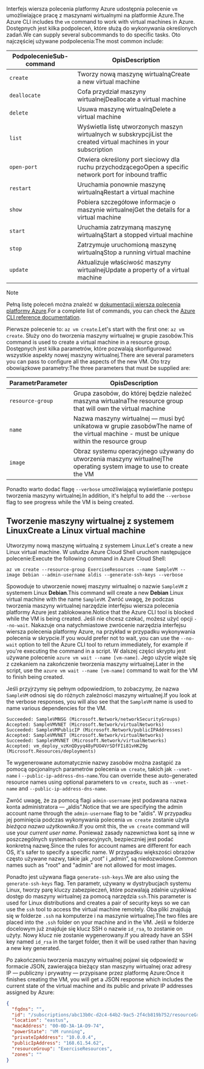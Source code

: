<span data-ttu-id="e8845-101">Interfejs wiersza polecenia platformy Azure udostępnia polecenie `vm` umożliwiające pracę z maszynami wirtualnymi na platformie Azure.</span><span class="sxs-lookup"><span data-stu-id="e8845-101">The Azure CLI includes the `vm` command to work with virtual machines in Azure.</span></span> <span data-ttu-id="e8845-102">Dostępnych jest kilka podpoleceń, które służą do wykonywania określonych zadań.</span><span class="sxs-lookup"><span data-stu-id="e8845-102">We can supply several subcommands to do specific tasks.</span></span> <span data-ttu-id="e8845-103">Oto najczęściej używane podpolecenia:</span><span class="sxs-lookup"><span data-stu-id="e8845-103">The most common include:</span></span>

| <span data-ttu-id="e8845-104">Podpolecenie</span><span class="sxs-lookup"><span data-stu-id="e8845-104">Sub-command</span></span> | <span data-ttu-id="e8845-105">Opis</span><span class="sxs-lookup"><span data-stu-id="e8845-105">Description</span></span> |
|-------------|-------------|
| `create`    | <span data-ttu-id="e8845-106">Tworzy nową maszynę wirtualną</span><span class="sxs-lookup"><span data-stu-id="e8845-106">Create a new virtual machine</span></span> |
| `deallocate` | <span data-ttu-id="e8845-107">Cofa przydział maszyny wirtualnej</span><span class="sxs-lookup"><span data-stu-id="e8845-107">Deallocate a virtual machine</span></span> |
| `delete` | <span data-ttu-id="e8845-108">Usuwa maszynę wirtualną</span><span class="sxs-lookup"><span data-stu-id="e8845-108">Delete a virtual machine</span></span> |
| `list` | <span data-ttu-id="e8845-109">Wyświetla listę utworzonych maszyn wirtualnych w subskrypcji</span><span class="sxs-lookup"><span data-stu-id="e8845-109">List the created virtual machines in your subscription</span></span> |
| `open-port` | <span data-ttu-id="e8845-110">Otwiera określony port sieciowy dla ruchu przychodzącego</span><span class="sxs-lookup"><span data-stu-id="e8845-110">Open a specific network port for inbound traffic</span></span> |
| `restart` | <span data-ttu-id="e8845-111">Uruchamia ponownie maszynę wirtualną</span><span class="sxs-lookup"><span data-stu-id="e8845-111">Restart a virtual machine</span></span> |
| `show` | <span data-ttu-id="e8845-112">Pobiera szczegółowe informacje o maszynie wirtualnej</span><span class="sxs-lookup"><span data-stu-id="e8845-112">Get the details for a virtual machine</span></span> |
| `start` | <span data-ttu-id="e8845-113">Uruchamia zatrzymaną maszynę wirtualną</span><span class="sxs-lookup"><span data-stu-id="e8845-113">Start a stopped virtual machine</span></span> |
| `stop` | <span data-ttu-id="e8845-114">Zatrzymuje uruchomioną maszynę wirtualną</span><span class="sxs-lookup"><span data-stu-id="e8845-114">Stop a running virtual machine</span></span> |
| `update` | <span data-ttu-id="e8845-115">Aktualizuje właściwość maszyny wirtualnej</span><span class="sxs-lookup"><span data-stu-id="e8845-115">Update a property of a virtual machine</span></span> |

> [!NOTE]
> <span data-ttu-id="e8845-116">Pełną listę poleceń można znaleźć w [dokumentacji wiersza polecenia platformy Azure](https://docs.microsoft.com/cli/azure/reference-index?view=azure-cli-latest).</span><span class="sxs-lookup"><span data-stu-id="e8845-116">For a complete list of commands, you can check the [Azure CLI reference documentation](https://docs.microsoft.com/cli/azure/reference-index?view=azure-cli-latest).</span></span>

<span data-ttu-id="e8845-117">Pierwsze polecenie to: `az vm create`.</span><span class="sxs-lookup"><span data-stu-id="e8845-117">Let's start with the first one: `az vm create`.</span></span> <span data-ttu-id="e8845-118">Służy ono do tworzenia maszyny wirtualnej w grupie zasobów.</span><span class="sxs-lookup"><span data-stu-id="e8845-118">This command is used to create a virtual machine in a resource group.</span></span> <span data-ttu-id="e8845-119">Dostępnych jest kilka parametrów, które pozwalają skonfigurować wszystkie aspekty nowej maszyny wirtualnej.</span><span class="sxs-lookup"><span data-stu-id="e8845-119">There are several parameters you can pass to configure all the aspects of the new VM.</span></span> <span data-ttu-id="e8845-120">Oto trzy obowiązkowe parametry:</span><span class="sxs-lookup"><span data-stu-id="e8845-120">The three parameters that must be supplied are:</span></span>

| <span data-ttu-id="e8845-121">Parametr</span><span class="sxs-lookup"><span data-stu-id="e8845-121">Parameter</span></span> | <span data-ttu-id="e8845-122">Opis</span><span class="sxs-lookup"><span data-stu-id="e8845-122">Description</span></span> |
|-----------|-------------|
| `resource-group` | <span data-ttu-id="e8845-123">Grupa zasobów, do której będzie należeć maszyna wirtualna</span><span class="sxs-lookup"><span data-stu-id="e8845-123">The resource group that will own the virtual machine</span></span> |
| `name` | <span data-ttu-id="e8845-124">Nazwa maszyny wirtualnej — musi być unikatowa w grupie zasobów</span><span class="sxs-lookup"><span data-stu-id="e8845-124">The name of the virtual machine - must be unique within the resource group</span></span> |
| `image` | <span data-ttu-id="e8845-125">Obraz systemu operacyjnego używany do utworzenia maszyny wirtualnej</span><span class="sxs-lookup"><span data-stu-id="e8845-125">The operating system image to use to create the VM</span></span> |

<span data-ttu-id="e8845-126">Ponadto warto dodać flagę `--verbose` umożliwiającą wyświetlanie postępu tworzenia maszyny wirtualnej.</span><span class="sxs-lookup"><span data-stu-id="e8845-126">In addition, it's helpful to add the `--verbose` flag to see progress while the VM is being created.</span></span> 

## <a name="create-a-linux-virtual-machine"></a><span data-ttu-id="e8845-127">Tworzenie maszyny wirtualnej z systemem Linux</span><span class="sxs-lookup"><span data-stu-id="e8845-127">Create a Linux virtual machine</span></span>

<span data-ttu-id="e8845-128">Utworzymy nową maszynę wirtualną z systemem Linux.</span><span class="sxs-lookup"><span data-stu-id="e8845-128">Let's create a new Linux virtual machine.</span></span> <span data-ttu-id="e8845-129">W usłudze Azure Cloud Shell uruchom następujące polecenie:</span><span class="sxs-lookup"><span data-stu-id="e8845-129">Execute the following command in Azure Cloud Shell:</span></span>

```azurecli
az vm create --resource-group ExerciseResources --name SampleVM --image Debian --admin-username aldis --generate-ssh-keys --verbose 
```

<span data-ttu-id="e8845-130">Spowoduje to utworzenie nowej maszyny wirtualnej o nazwie `SampleVM` z systemem Linux **Debian**.</span><span class="sxs-lookup"><span data-stu-id="e8845-130">This command will create a new **Debian** Linux virtual machine with the name `SampleVM`.</span></span> <span data-ttu-id="e8845-131">Zwróć uwagę, że podczas tworzenia maszyny wirtualnej narzędzie interfejsu wiersza polecenia platformy Azure jest zablokowane.</span><span class="sxs-lookup"><span data-stu-id="e8845-131">Notice that the Azure CLI tool is blocked while the VM is being created.</span></span> <span data-ttu-id="e8845-132">Jeśli nie chcesz czekać, możesz użyć opcji `--no-wait`. Nakazuje ona natychmiastowe zwrócenie narzędzia interfejsu wiersza polecenia platformy Azure, na przykład w przypadku wykonywania polecenia w skrypcie.</span><span class="sxs-lookup"><span data-stu-id="e8845-132">If you would prefer not to wait, you can use the `--no-wait` option to tell the Azure CLI tool to return immediately, for example if you're executing the command in a script.</span></span> <span data-ttu-id="e8845-133">W dalszej części skryptu jest używane polecenie `azure vm wait --name [vm-name]`. Jego użycie wiąże się z czekaniem na zakończenie tworzenia maszyny wirtualnej.</span><span class="sxs-lookup"><span data-stu-id="e8845-133">Later in the script, use the `azure vm wait --name [vm-name]` command to wait for the VM to finish being created.</span></span>

<span data-ttu-id="e8845-134">Jeśli przyjrzymy się pełnym odpowiedziom, to zobaczymy, że nazwa `SampleVM` odnosi się do różnych zależności maszyny wirtualnej.</span><span class="sxs-lookup"><span data-stu-id="e8845-134">If you look at the verbose responses, you will also see that the `SampleVM` name is used to name various dependencies for the VM.</span></span>

```
Succeeded: SampleVMNSG (Microsoft.Network/networkSecurityGroups)
Accepted: SampleVMVNET (Microsoft.Network/virtualNetworks)
Succeeded: SampleVMPublicIP (Microsoft.Network/publicIPAddresses)
Accepted: SampleVMVNET (Microsoft.Network/virtualNetworks)
Succeeded: SampleVMVNET (Microsoft.Network/virtualNetworks)
Accepted: vm_deploy_vzKnQDyyq48yPUO4VrSDfFIi81vHKZ9g (Microsoft.Resources/deployments)
```

<span data-ttu-id="e8845-135">Te wygenerowane automatycznie nazwy zasobów można zastąpić za pomocą opcjonalnych parametrów polecenia `vm create`, takich jak `--vnet-name` i `--public-ip-address-dns-name`.</span><span class="sxs-lookup"><span data-stu-id="e8845-135">You can override these auto-generated resource names using optional parameters to `vm create`, such as `--vnet-name` and `--public-ip-address-dns-name`.</span></span>

<span data-ttu-id="e8845-136">Zwróć uwagę, że za pomocą flagi `admin-username` jest podawana nazwa konta administratora — „aldis”.</span><span class="sxs-lookup"><span data-stu-id="e8845-136">Notice that we are specifying the admin account name through the `admin-username` flag to be "aldis".</span></span> <span data-ttu-id="e8845-137">W przypadku jej pominięcia podczas wykonywania polecenia `vm create` zostanie użyta _bieżąca nazwa użytkownika_.</span><span class="sxs-lookup"><span data-stu-id="e8845-137">If you omit this, the `vm create` command will use your _current user name_.</span></span> <span data-ttu-id="e8845-138">Ponieważ zasady nazewnictwa kont są inne w poszczególnych systemach operacyjnych, bezpieczniej jest podać konkretną nazwę.</span><span class="sxs-lookup"><span data-stu-id="e8845-138">Since the rules for account names are different for each OS, it's safer to specify a specific name.</span></span> <span data-ttu-id="e8845-139">W przypadku większości obrazów często używane nazwy, takie jak „root” i „admin”, są niedozwolone.</span><span class="sxs-lookup"><span data-stu-id="e8845-139">Common names such as "root" and "admin" are not allowed for most images.</span></span>

<span data-ttu-id="e8845-140">Ponadto jest używana flaga `generate-ssh-keys`.</span><span class="sxs-lookup"><span data-stu-id="e8845-140">We are also using the `generate-ssh-keys` flag.</span></span> <span data-ttu-id="e8845-141">Ten parametr, używany w dystrybucjach systemu Linux, tworzy parę kluczy zabezpieczeń, które pozwalają zdalnie uzyskiwać dostęp do maszyny wirtualnej za pomocą narzędzia `ssh`.</span><span class="sxs-lookup"><span data-stu-id="e8845-141">This parameter is used for Linux distributions and creates a pair of security keys so we can use the `ssh` tool to access the virtual machine remotely.</span></span> <span data-ttu-id="e8845-142">Oba pliki znajdują się w folderze `.ssh` na komputerze i na maszynie wirtualnej.</span><span class="sxs-lookup"><span data-stu-id="e8845-142">The two files are placed into the `.ssh` folder on your machine and in the VM.</span></span> <span data-ttu-id="e8845-143">Jeśli w folderze docelowym już znajduje się klucz SSH o nazwie `id_rsa`, to zostanie on użyty. Nowy klucz nie zostanie wygenerowany.</span><span class="sxs-lookup"><span data-stu-id="e8845-143">If you already have an SSH key named `id_rsa` in the target folder, then it will be used rather than having a new key generated.</span></span>

<span data-ttu-id="e8845-144">Po zakończeniu tworzenia maszyny wirtualnej pojawi się odpowiedź w formacie JSON, zawierająca bieżący stan maszyny wirtualnej oraz adresy IP — publiczny i prywatny — przypisane przez platformę Azure:</span><span class="sxs-lookup"><span data-stu-id="e8845-144">Once it finishes creating the VM, you will get a JSON response which includes the current state of the virtual machine and its public and private IP addresses assigned by Azure:</span></span>

```json
{
  "fqdns": "",
  "id": "/subscriptions/abc13b0c-d2c4-64b2-9ac5-2f4cb819b752/resourceGroups/ExerciseResources/providers/Microsoft.Compute/virtualMachines/SampleVM",
  "location": "eastus",
  "macAddress": "00-0D-3A-1A-D9-74",
  "powerState": "VM running",
  "privateIpAddress": "10.0.0.4",
  "publicIpAddress": "168.61.54.62",
  "resourceGroup": "ExerciseResources",
  "zones": ""
}
```


